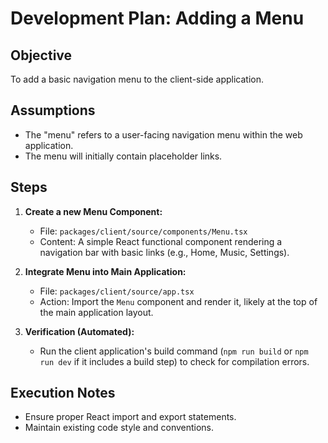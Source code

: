 # Development Plan: Adding a Menu

## Objective
To add a basic navigation menu to the client-side application.

## Assumptions
*   The "menu" refers to a user-facing navigation menu within the web application.
*   The menu will initially contain placeholder links.

## Steps

1.  **Create a new Menu Component:**
    *   File: `packages/client/source/components/Menu.tsx`
    *   Content: A simple React functional component rendering a navigation bar with basic links (e.g., Home, Music, Settings).

2.  **Integrate Menu into Main Application:**
    *   File: `packages/client/source/app.tsx`
    *   Action: Import the `Menu` component and render it, likely at the top of the main application layout.

3.  **Verification (Automated):**
    *   Run the client application's build command (`npm run build` or `npm run dev` if it includes a build step) to check for compilation errors.

## Execution Notes
*   Ensure proper React import and export statements.
*   Maintain existing code style and conventions.
